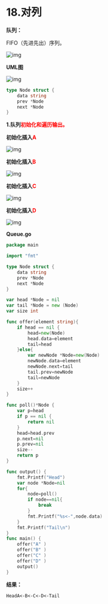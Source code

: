 # 18.对列

**队列：**

FIFO（先进先出）序列。

![img](images/Image00074.jpg)

**UML图**

![img](images/Image00075.jpg)

```go
type Node struct {
	data string
	prev *Node
	next *Node
}
```

**1.队列<font color="red">初始化和遍历输出。</font>**

**初始化插入<font color="red">A</font>**

![img](images/Image00076.jpg)

**初始化插入<font color="red">B</font>**

![img](images/Image00077.jpg)

**初始化插入<font color="red">C</font>**

![img](images/Image00078.jpg)

**初始化插入<font color="red">D</font>**

![img](images/Image00079.jpg)

**Queue.go**

```go
package main

import "fmt"

type Node struct {
	data string
	prev *Node
	next *Node
}

var head *Node = nil
var tail *Node = new (Node)
var size int

func offer(element string){
	if head == nil {
		head=new(Node)
		head.data=element
		tail=head
	}else{
		var newNode *Node=new(Node)
		newNode.data=element
		newNode.next=tail
		tail.prev=newNode
		tail=newNode
	}
	size++
}

func poll()*Node {
	var p=head
	if p == nil {
		return nil
	}
	head=head.prev
	p.next=nil
	p.prev=nil
	size--
	return p
}

func output() {
	fmt.Printf("Head")
	var node *Node=nil
	for{
		node=poll()
		if node==nil{
			break
		}
		fmt.Printf("%s<-",node.data)
	}
	fmt.Printf("Tail\n")
}
func main() {
	offer("A" )
	offer("B" )
	offer("C" )
	offer("D" )
	output()
}
```

**结果：**

```
HeadA<-B<-C<-D<-Tail
```

